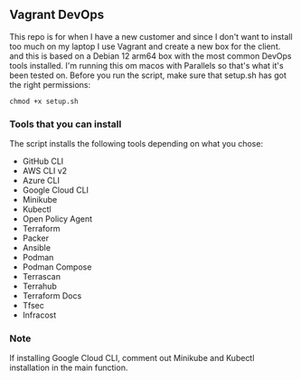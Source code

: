 ## Vagrant DevOps
This repo is for when I have a new customer and since I don't want to install too much on my laptop I use Vagrant and create a new box for the client. and this is based on a Debian 12 arm64 box with the most common DevOps tools installed. I'm running this om macos with Parallels so that's what it's been tested on. Before you run the script, make sure that setup.sh has got the right permissions:

```
chmod +x setup.sh
```

### Tools that you can install
The script installs the following tools depending on what you chose:

* GitHub CLI
* AWS CLI v2
* Azure CLI
* Google Cloud CLI
* Minikube
* Kubectl
* Open Policy Agent
* Terraform
* Packer
* Ansible
* Podman
* Podman Compose
* Terrascan
* Terrahub
* Terraform Docs
* Tfsec
* Infracost

### Note
If installing Google Cloud CLI, comment out Minikube and Kubectl installation in the main function.


